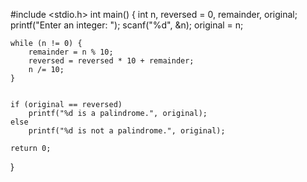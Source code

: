 #include <stdio.h>
int main() 
{
  int n, reversed = 0, remainder, original;
    printf("Enter an integer: ");
    scanf("%d", &n);
    original = n;

    
    while (n != 0) {
        remainder = n % 10;
        reversed = reversed * 10 + remainder;
        n /= 10;
    }

    
    if (original == reversed)
        printf("%d is a palindrome.", original);
    else
        printf("%d is not a palindrome.", original);

    return 0;
}
